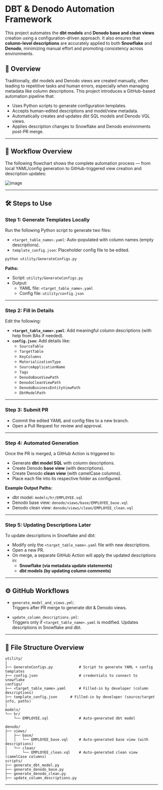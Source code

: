 # DBT & Denodo Automation Framework

This project automates the **dbt models** and **Denodo base and clean views** creation using a configuration-driven approach. It also ensures that **column-level descriptions** are accurately applied to both **Snowflake** and **Denodo**, minimizing manual effort and promoting consistency across environments.

## 🚀 Overview

Traditionally, dbt models and Denodo views are created manually, often leading to repetitive tasks and human errors, especially when managing metadata like column descriptions. This project introduces a GitHub-based automation pipeline that:

- Uses Python scripts to generate configuration templates.
- Accepts human-edited descriptions and model/view metadata.
- Automatically creates and updates dbt SQL models and Denodo VQL views.
- Applies description changes to Snowflake and Denodo environments post-PR merge.

---
## 🔁 Workflow Overview

The following flowchart shows the complete automation process — from local YAML/config generation to GitHub-triggered view creation and description updates:

![image](https://github.com/user-attachments/assets/09ed8914-c4a4-4974-93a6-e0c05d2047fb)

---

## 🛠️ Steps to Use

### Step 1: Generate Templates Locally

Run the following Python script to generate two files:

- `<target_table_name>.yaml`: Auto-populated with column names (empty descriptions).
- `template_config.json`: Placeholder config file to be edited.

```bash
python utility/GenerateConfigs.py
```

**Paths:**
- Script: `utility/GenerateConfigs.py`
- Output:
  - YAML file: `<target_table_name>.yaml`
  - Config file: `utility/config.json`

---

### Step 2: Fill in Details

Edit the following:
- **`<target_table_name>.yaml`**: Add meaningful column descriptions (with help from BAs if needed).
- **`config.json`**: Add details like:
  - `SourceTable`
  - `TargetTable`
  - `KeyColumns`
  - `MaterializationType`
  - `SourceApplicationName`
  - `Tags`
  - `DenodoBaseViewPath`
  - `DenodoCleanViewPath`
  - `DenodoBusinessEntityViewPath`
  - `DbtModelPath`

---

### Step 3: Submit PR

- Commit the edited YAML and config files to a new branch.
- Open a Pull Request for review and approval.

---

### Step 4: Automated Generation

Once the PR is merged, a GitHub Action is triggered to:

- Generate **dbt model SQL** with column descriptions.
- Create Denodo **base view** (with descriptions).
- Create Denodo **clean view** (with camelCase columns).
- Place each file into its respective folder as configured.

**Example Output Paths:**
- dbt model: `models/hr/EMPLOYEE.sql`
- Denodo base view: `denodo/views/base/EMPLOYEE_base.vql`
- Denodo clean view: `denodo/views/clean/EMPLOYEE_clean.vql`

---

### Step 5: Updating Descriptions Later

To update descriptions in Snowflake and dbt:

- Modify only the `<target_table_name>.yaml` file with new descriptions.
- Open a new PR.
- On merge, a separate GitHub Action will apply the updated descriptions in:
  - **Snowflake (via metadata update statements)**
  - **dbt models (by updating column comments)**

---

## ⚙️ GitHub Workflows

- `generate_model_and_views.yml`:  
  Triggers after PR merge to generate dbt & Denodo views.

- `update_column_descriptions.yml`:  
  Triggers only if `<target_table_name>.yaml` is modified. Updates descriptions in Snowflake and dbt.

---

## 📂 File Structure Overview

```
utility/
│
├── GenerateConfigs.py            # Script to generate YAML + config templates
├── config.json                   # credentials to connect to snowflake
configs/                   
├── <target_table_name>.yaml      # Filled-in by developer (column descriptions)
├── template_config.json      # Filled-in by developer (source/target info, paths)
│
models/
└── hr/
    └── EMPLOYEE.sql              # Auto-generated dbt model

denodo/
├── views/
│   ├── base/
│   │   └── EMPLOYEE_base.vql     # Auto-generated base view (with descriptions)
│   └── clean/
│       └── EMPLOYEE_clean.vql    # Auto-generated clean view (camelCase columns)
scripts/
├── generate_dbt_model.py
├── generate_denodo_base.py
├── generate_denodo_clean.py
├── update_column_descriptions.py

```

---
